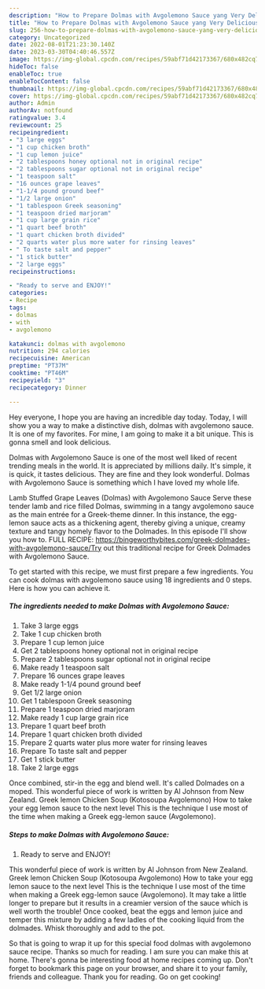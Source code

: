 ```yaml
---
description: "How to Prepare Dolmas with Avgolemono Sauce yang Very Delicious}"
title: "How to Prepare Dolmas with Avgolemono Sauce yang Very Delicious}"
slug: 256-how-to-prepare-dolmas-with-avgolemono-sauce-yang-very-delicious
category: Uncategorized
date: 2022-08-01T21:23:30.140Z
date: 2023-03-30T04:40:46.557Z
image: https://img-global.cpcdn.com/recipes/59abf71d42173367/680x482cq70/dolmas-with-avgolemono-sauce-recipe-main-photo.jpg
hideToc: false
enableToc: true
enableTocContent: false
thumbnail: https://img-global.cpcdn.com/recipes/59abf71d42173367/680x482cq70/dolmas-with-avgolemono-sauce-recipe-main-photo.jpg
cover: https://img-global.cpcdn.com/recipes/59abf71d42173367/680x482cq70/dolmas-with-avgolemono-sauce-recipe-main-photo.jpg
author: Admin
authorAv: notfound
ratingvalue: 3.4
reviewcount: 25
recipeingredient:
- "3 large eggs"
- "1 cup chicken broth"
- "1 cup lemon juice"
- "2 tablespoons honey optional not in original recipe"
- "2 tablespoons sugar optional not in original recipe"
- "1 teaspoon salt"
- "16 ounces grape leaves"
- "1-1/4 pound ground beef"
- "1/2 large onion"
- "1 tablespoon Greek seasoning"
- "1 teaspoon dried marjoram"
- "1 cup large grain rice"
- "1 quart beef broth"
- "1 quart chicken broth divided"
- "2 quarts water plus more water for rinsing leaves"
- " To taste salt and pepper"
- "1 stick butter"
- "2 large eggs"
recipeinstructions:

- "Ready to serve and ENJOY!"
categories:
- Recipe
tags:
- dolmas
- with
- avgolemono

katakunci: dolmas with avgolemono 
nutrition: 294 calories
recipecuisine: American
preptime: "PT37M"
cooktime: "PT46M"
recipeyield: "3"
recipecategory: Dinner

---
```



Hey everyone, I hope you are having an incredible day today. Today, I will show you a way to make a distinctive dish, dolmas with avgolemono sauce. It is one of my favorites. For mine, I am going to make it a bit unique. This is gonna smell and look delicious.

Dolmas with Avgolemono Sauce is one of the most well liked of recent trending meals in the world. It is appreciated by millions daily. It's simple, it is quick, it tastes delicious. They are fine and they look wonderful. Dolmas with Avgolemono Sauce is something which I have loved my whole life.

Lamb Stuffed Grape Leaves (Dolmas) with Avgolemono Sauce Serve these tender lamb and rice filled Dolmas, swimming in a tangy avgolemono sauce as the main entrée for a Greek-theme dinner. In this instance, the egg-lemon sauce acts as a thickening agent, thereby giving a unique, creamy texture and tangy homely flavor to the Dolmades. In this episode I&#39;ll show you how to. FULL RECIPE: https://bingeworthybites.com/greek-dolmades-with-avgolemono-sauce/Try out this traditional recipe for Greek Dolmades with Avgolemono Sauce.


To get started with this recipe, we must first prepare a few ingredients. You can cook dolmas with avgolemono sauce using 18 ingredients and 0 steps. Here is how you can achieve it.

<!--inarticleads1-->

##### The ingredients needed to make Dolmas with Avgolemono Sauce:

1. Take 3 large eggs
1. Take 1 cup chicken broth
1. Prepare 1 cup lemon juice
1. Get 2 tablespoons honey optional not in original recipe
1. Prepare 2 tablespoons sugar optional not in original recipe
1. Make ready 1 teaspoon salt
1. Prepare 16 ounces grape leaves
1. Make ready 1-1/4 pound ground beef
1. Get 1/2 large onion
1. Get 1 tablespoon Greek seasoning
1. Prepare 1 teaspoon dried marjoram
1. Make ready 1 cup large grain rice
1. Prepare 1 quart beef broth
1. Prepare 1 quart chicken broth divided
1. Prepare 2 quarts water plus more water for rinsing leaves
1. Prepare  To taste salt and pepper
1. Get 1 stick butter
1. Take 2 large eggs


Once combined, stir-in the egg and blend well. It&#39;s called Dolmades on a moped. This wonderful piece of work is written by Al Johnson from New Zealand. Greek lemon Chicken Soup (Kotosoupa Avgolemono) How to take your egg lemon sauce to the next level This is the technique I use most of the time when making a Greek egg-lemon sauce (Avgolemono). 

<!--inarticleads2-->

##### Steps to make Dolmas with Avgolemono Sauce:


1. Ready to serve and ENJOY!

This wonderful piece of work is written by Al Johnson from New Zealand. Greek lemon Chicken Soup (Kotosoupa Avgolemono) How to take your egg lemon sauce to the next level This is the technique I use most of the time when making a Greek egg-lemon sauce (Avgolemono). It may take a little longer to prepare but it results in a creamier version of the sauce which is well worth the trouble! Once cooked, beat the eggs and lemon juice and temper this mixture by adding a few ladles of the cooking liquid from the dolmades. Whisk thoroughly and add to the pot. 

So that is going to wrap it up for this special food dolmas with avgolemono sauce recipe. Thanks so much for reading. I am sure you can make this at home. There's gonna be interesting food at home recipes coming up. Don't forget to bookmark this page on your browser, and share it to your family, friends and colleague. Thank you for reading. Go on get cooking!
